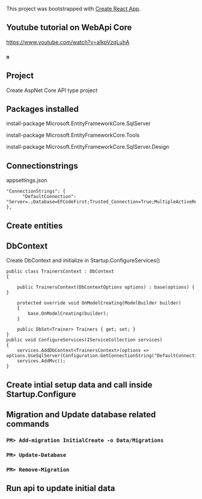 This project was bootstrapped with [Create React App](https://github.com/facebook/create-react-app).

## Youtube tutorial on WebApi Core

https://www.youtube.com/watch?v=aIkpVzqLuhA

### `n`

## Project
Create AspNet Core API type project

## Packages installed
install-package Microsoft.EntityFrameworkCore.SqlServer

install-package Microsoft.EntityFrameworkCore.Tools

install-package Microsoft.EntityFrameworkCore.SqlServer.Design

## Connectionstrings 

appsettings.json

    "ConnectionStrings": {
          "DefaultConnection": "Server=.;Database=EFCodeFirst;Trusted_Connection=True;MultipleActiveResultSets=true"
    },

## Create entities


## DbContext
Create DbContext and initialize in Startup.ConfigureServices()

    public class TrainersContext : DbContext
    {

        public TrainersContext(DbContextOptions options) : base(options) { }

        protected override void OnModelCreating(ModelBuilder builder)
        {
            base.OnModelCreating(builder);
        }

        public DbSet<Trainer> Trainers { get; set; }
    }
    public void ConfigureServices(IServiceCollection services)
    {
        services.AddDbContext<TrainersContext>(options => options.UseSqlServer(Configuration.GetConnectionString("DefaultConnection")));
        services.AddMvc();
    }

## Create intial setup data and call inside Startup.Configure

## Migration and Update database related commands

### `PM> Add-migration InitialCreate -o Data/Migrations`
### `PM> Update-Database`
### `PM> Remove-Migration`


## Run api to update initial data


